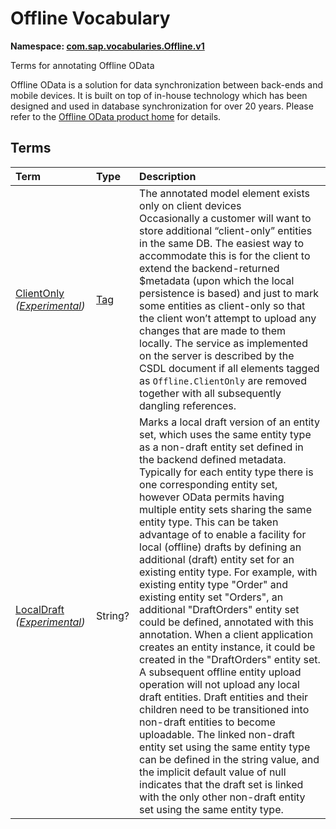 # Offline Vocabulary
**Namespace: [com.sap.vocabularies.Offline.v1](Offline.xml)**

Terms for annotating Offline OData


Offline OData is a solution for data synchronization between back-ends and mobile devices.
It is built on top of in-house technology which has been designed and used in database synchronization for over 20 years.
Please refer to the [Offline OData product home](https://help.sap.com/doc/f53c64b93e5140918d676b927a3cd65b/Cloud/en-US/docs-en/guides/features/offline/overview.html) for details.
        


## Terms

Term|Type|Description
:---|:---|:----------
[ClientOnly](./Offline.xml#L41:~:text=<Term%20Name="-,ClientOnly,-") *([Experimental](Common.md#Experimental))*|[Tag](https://github.com/oasis-tcs/odata-vocabularies/blob/main/vocabularies/Org.OData.Core.V1.md#Tag)|<a name="ClientOnly"></a>The annotated model element exists only on client devices<br>Occasionally a customer will want to store additional “client-only” entities in the same DB. The easiest way to accommodate this is for the client to extend the backend-returned $metadata (upon which the local persistence is based) and just to mark some entities as client-only so that the client won’t attempt to upload any changes that are made to them locally. The service as implemented on the server is described by the CSDL document if all elements tagged as `Offline.ClientOnly` are removed together with all subsequently dangling references.
[LocalDraft](./Offline.xml#L55:~:text=<Term%20Name="-,LocalDraft,-") *([Experimental](Common.md#Experimental))*|String?|<a name="LocalDraft"></a>Marks a local draft version of an entity set, which uses the same entity type as a non-draft entity set defined in the backend defined metadata.<br>Typically for each entity type there is one corresponding entity set, however OData permits having multiple entity sets sharing the same entity type. This can be taken advantage of to enable a facility for local (offline) drafts by defining an additional (draft) entity set for an existing entity type. For example, with existing entity type "Order" and existing entity set "Orders", an additional "DraftOrders" entity set could be defined, annotated with this annotation. When a client application creates an entity instance, it could be created in the "DraftOrders" entity set. A subsequent offline entity upload operation will not upload any local draft entities. Draft entities and their children need to be transitioned into non-draft entities to become uploadable. The linked non-draft entity set using the same entity type can be defined in the string value, and the implicit default value of null indicates that the draft set is linked with the only other non-draft entity set using the same entity type.
